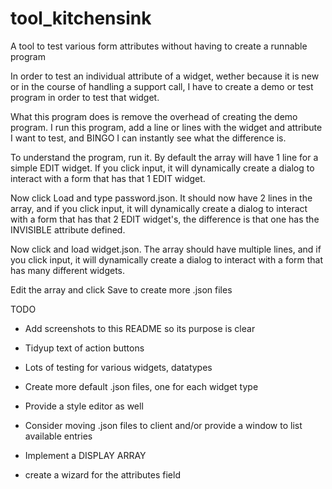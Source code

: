 # tool_kitchensink
A tool to test various form attributes without having to create a runnable program

In order to test an individual attribute of a widget, wether because it is new or in the course of handling a support call, I have to create a demo or test program in order to test that widget.

What this program does is remove the overhead of creating the demo program.  I run this program, add a line or lines with the widget and attribute I want to test, and BINGO I can instantly see what the difference is.

To understand the program, run it.  By default the array will have 1 line for a simple EDIT widget.  If you click input, it will dynamically create a dialog to interact with a form that has that 1 EDIT widget.

Now click Load and type password.json.  It should now have 2 lines in the array, and if you click input, it will dynamically create a dialog to interact with a form that has that 2 EDIT widget's, the difference is that one has the INVISIBLE attribute defined.

Now click and load widget.json.  The array should have multiple lines, and if you click input, it will dynamically create a dialog to interact with a form that has many different widgets.

Edit the array and click Save to create more .json files

TODO

* Add screenshots to this README so its purpose is clear
* Tidyup text of action buttons

* Lots of testing for various widgets, datatypes
* Create more default .json files, one for each widget type
* Provide a style editor as well
* Consider moving .json files to client and/or provide a window to list available entries
* Implement a DISPLAY ARRAY
* create a wizard for the attributes field

